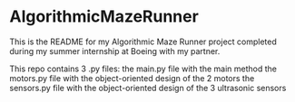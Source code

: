 # AlgorithmicMazeRunner
This is the README for my Algorithmic Maze Runner project completed during my summer internship at Boeing with my partner.

This repo contains 3 .py files:
  the main.py file with the main method
  the motors.py file with the object-oriented design of the 2 motors
  the sensors.py file with the object-oriented design of the 3 ultrasonic sensors
